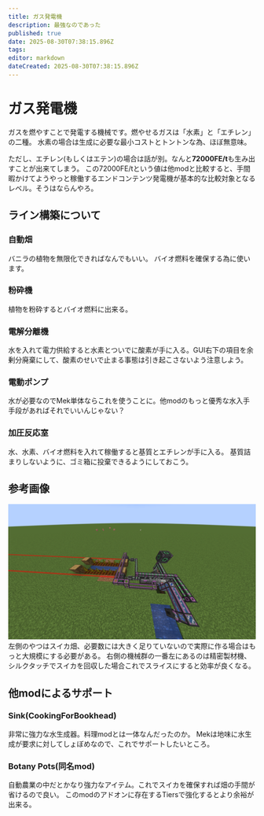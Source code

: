 ```yaml
---
title: ガス発電機
description: 最強なのであった
published: true
date: 2025-08-30T07:38:15.896Z
tags: 
editor: markdown
dateCreated: 2025-08-30T07:38:15.896Z
---
```


# ガス発電機
ガスを燃やすことで発電する機械です。燃やせるガスは「水素」と「エチレン」の二種。
水素の場合は生成に必要な最小コストとトントンな為、ほぼ無意味。

ただし、エチレン(もしくはエテン)の場合は話が別。なんと**72000FE/t**も生み出すことが出来てしまう。
この72000FE/tという値は他modと比較すると、手間暇かけてようやっと稼働するエンドコンテンツ発電機が基本的な比較対象となるレベル。そうはならんやろ。
## ライン構築について
### 自動畑
バニラの植物を無限化できればなんでもいい。
バイオ燃料を確保する為に使います。
### 粉砕機
植物を粉砕するとバイオ燃料に出来る。
### 電解分離機
水を入れて電力供給すると水素とついでに酸素が手に入る。GUI右下の項目を余剰分廃棄にして、酸素のせいで止まる事態は引き起こさないよう注意しよう。
### 電動ポンプ
水が必要なのでMek単体ならこれを使うことに。他modのもっと優秀な水入手手段があればそれでいいんじゃない？
### 加圧反応室
水、水素、バイオ燃料を入れて稼働すると基質とエチレンが手に入る。
基質詰まりしないように、ゴミ箱に投棄できるようにしておこう。
## 参考画像
![ガス発電ライン](/2025-08-30_16.09.56.png)
左側のやつはスイカ畑、必要数には大きく足りていないので実際に作る場合はもっと大規模にする必要がある。
右側の機械群の一番左にあるのは精密製材機、シルクタッチでスイカを回収した場合これでスライスにすると効率が良くなる。
## 他modによるサポート
### Sink(CookingForBookhead)
非常に強力な水生成器。料理modとは一体なんだったのか。
Mekは地味に水生成が要求に対してしょぼめなので、これでサポートしたいところ。
### Botany Pots(同名mod)
自動農業の中だとかなり強力なアイテム。これでスイカを確保すれば畑の手間が省けるので良い。
このmodのアドオンに存在するTiersで強化するとより余裕が出来る。